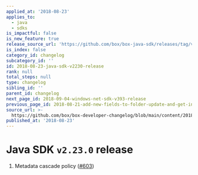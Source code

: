 ```yaml
---
applied_at: '2018-08-23'
applies_to:
  - java
  - sdks
is_impactful: false
is_new_feature: true
release_source_url: 'https://github.com/box/box-java-sdk/releases/tag/v2.23.0'
is_index: false
category_id: changelog
subcategory_id: ''
id: 2018-08-23-java-sdk-v2230-release
rank: null
total_steps: null
type: changelog
sibling_id: ''
parent_id: changelog
next_page_id: 2018-09-04-windows-net-sdk-v393-release
previous_page_id: 2018-08-21-add-new-fields-to-folder-update-and-get-info-endpoints
source_url: >-
  https://github.com/box/box-developer-changelog/blob/main/content/2018/08-23-java-sdk-v2230-release.md
published_at: '2018-08-23'
---
```

# Java SDK `v2.23.0` release

1. Metadata cascade policy ([#603](https://github.com/box/box-java-sdk/pull/603))
